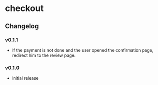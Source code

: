 checkout
========

## Changelog

### v0.1.1
 - If the payment is not done and the user opened the confirmation page, redirect him to the review page.

### v0.1.0
 - Initial release
